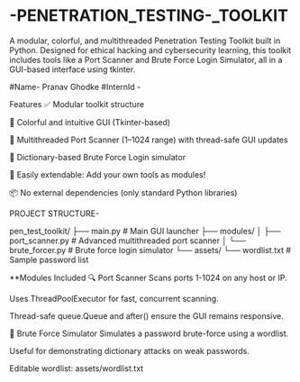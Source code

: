 # -PENETRATION_TESTING-_TOOLKIT
A modular, colorful, and multithreaded Penetration Testing Toolkit built in Python. Designed for ethical hacking and cybersecurity learning, this toolkit includes tools like a Port Scanner and Brute Force Login Simulator, all in a GUI-based interface using tkinter.

#Name- Pranav Ghodke
#InternId - 

Features
✅ Modular toolkit structure

🌈 Colorful and intuitive GUI (Tkinter-based)

🚀 Multithreaded Port Scanner (1–1024 range) with thread-safe GUI updates

🔐 Dictionary-based Brute Force Login simulator

🧱 Easily extendable: Add your own tools as modules!

📦 No external dependencies (only standard Python libraries)

PROJECT STRUCTURE-

pen_test_toolkit/
├── main.py                  # Main GUI launcher
├── modules/
│   ├── port_scanner.py      # Advanced multithreaded port scanner
│   └── brute_forcer.py      # Brute force login simulator
└── assets/
    └── wordlist.txt         #  Sample password list
 
 **Modules Included
🔍 Port Scanner
  Scans ports 1-1024 on any host or IP.

  Uses ThreadPoolExecutor for fast, concurrent scanning.

  Thread-safe queue.Queue and after() ensure the GUI remains responsive.

🔐 Brute Force Simulator
  Simulates a password brute-force using a wordlist.

  Useful for demonstrating dictionary attacks on weak passwords.

  Editable wordlist: assets/wordlist.txt

